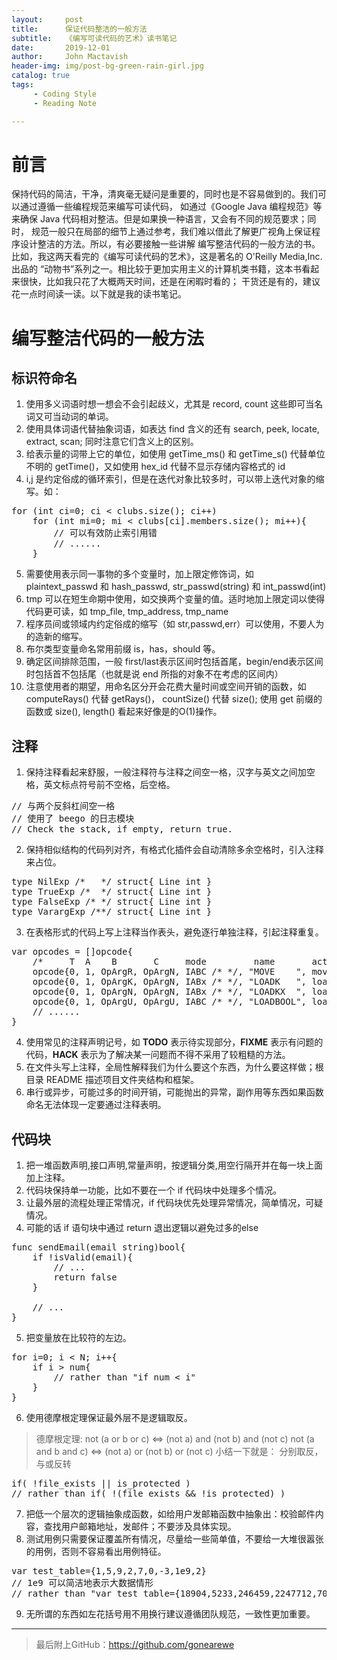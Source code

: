 ```yaml
---
layout:     post
title:      保证代码整洁的一般方法
subtitle:   《编写可读代码的艺术》读书笔记
date:       2019-12-01
author:     John Mactavish
header-img: img/post-bg-green-rain-girl.jpg
catalog: true
tags:
     - Coding Style
     - Reading Note

---
```

# 前言

保持代码的简洁，干净，清爽毫无疑问是重要的，同时也是不容易做到的。我们可以通过遵循一些编程规范来编写可读代码，
如通过《Google Java 编程规范》等来确保 Java 代码相对整洁。但是如果换一种语言，又会有不同的规范要求；同时，
规范一般只在局部的细节上通过参考，我们难以借此了解更广视角上保证程序设计整洁的方法。所以，有必要接触一些讲解
编写整洁代码的一般方法的书。比如，我这两天看完的《编写可读代码的艺术》，这是著名的 O'Reilly Media,Inc. 出品的
“动物书”系列之一。相比较于更加实用主义的计算机类书籍，这本书看起来很快，比如我只花了大概两天时间，还是在闲暇时看的；
干货还是有的，建议花一点时间读一读。以下就是我的读书笔记。

# 编写整洁代码的一般方法

## 标识符命名

1. 使用多义词语时想一想会不会引起歧义，尤其是 record, count 这些即可当名词又可当动词的单词。
2. 使用具体词语代替抽象词语，如表达 find 含义的还有 search, peek, locate, extract, scan; 同时注意它们含义上的区别。
3. 给表示量的词带上它的单位，如使用 getTime_ms() 和 getTime_s() 代替单位不明的 getTime()，又如使用 hex_id 代替不显示存储内容格式的 id
4. i,j 是约定俗成的循环索引，但是在迭代对象比较多时，可以带上迭代对象的缩写。如：

<pre>
for (int ci=0; ci < clubs.size(); ci++)
    for (int mi=0; mi < clubs[ci].members.size(); mi++){
        // 可以有效防止索引用错
        // ......
    }
</pre>

5. 需要使用表示同一事物的多个变量时，加上限定修饰词，如 plaintext_passwd 和 hash_passwd, str_passwd(string) 和 int_passwd(int)
6. tmp 可以在短生命期中使用，如交换两个变量的值。适时地加上限定词以使得代码更可读，如 tmp_file, tmp_address, tmp_name
7. 程序员间或领域内约定俗成的缩写（如 str,passwd,err）可以使用，不要人为的造新的缩写。
8. 布尔类型变量命名常用前缀 is，has，should 等。
9. 确定区间排除范围，一般 first/last表示区间时包括首尾，begin/end表示区间时包括首不包括尾（也就是说 end 所指的对象不在考虑的区间内）
10. 注意使用者的期望，用命名区分开会花费大量时间或空间开销的函数，如 computeRays() 代替 getRays()，
countSize() 代替 size(); 使用 get 前缀的函数或 size(), length() 看起来好像是的O(1)操作。

## 注释

1. 保持注释看起来舒服，一般注释符与注释之间空一格，汉字与英文之间加空格，英文标点符号前不空格，后空格。

<pre>
// 与两个反斜杠间空一格
// 使用了 beego 的日志模块
// Check the stack, if empty, return true.
</pre>

2. 保持相似结构的代码列对齐，有格式化插件会自动清除多余空格时，引入注释来占位。

<pre>
type NilExp /*   */ struct{ Line int }
type TrueExp /*  */ struct{ Line int }
type FalseExp /* */ struct{ Line int }
type VarargExp /**/ struct{ Line int }
</pre>

3. 在表格形式的代码上写上注释当作表头，避免逐行单独注释，引起注释重复。

<pre>
var opcodes = []opcode{
	/*     T  A    B       C     mode         name       action */
	opcode{0, 1, OpArgR, OpArgN, IABC /* */, "MOVE    ", move},     // R(A) := R(B)
	opcode{0, 1, OpArgK, OpArgN, IABx /* */, "LOADK   ", loadK},    // R(A) := Kst(Bx)
	opcode{0, 1, OpArgN, OpArgN, IABx /* */, "LOADKX  ", loadKx},   // R(A) := Kst(extra arg)
	opcode{0, 1, OpArgU, OpArgU, IABC /* */, "LOADBOOL", loadBool}, // R(A) := (bool)B; if (C) pc++
    // ......
}
</pre>

4. 使用常见的注释声明记号，如 **TODO** 表示待实现部分，**FIXME** 表示有问题的代码，**HACK** 表示为了解决某一问题而不得不采用了较粗糙的方法。
5. 在文件头写上注释，全局性解释我们为什么要这个东西，为什么要这样做；根目录 README 描述项目文件夹结构和框架。
6. 串行或异步，可能过多的时间开销，可能抛出的异常，副作用等东西如果函数命名无法体现一定要通过注释表明。

## 代码块

1. 把一堆函数声明,接口声明,常量声明，按逻辑分类,用空行隔开并在每一块上面加上注释。
2. 代码块保持单一功能，比如不要在一个 if 代码块中处理多个情况。
3. 让最外层的流程处理正常情况，if 代码块优先处理异常情况，简单情况，可疑情况。
4. 可能的话 if 语句块中通过 return 退出逻辑以避免过多的else

<pre>
func sendEmail(email string)bool{
    if !isValid(email){
        // ...
        return false
    }

    // ...
}
</pre>

5. 把变量放在比较符的左边。

<pre>
for i=0; i < N; i++{
    if i > num{
        // rather than "if num < i"
    } 
}
</pre>

6. 使用德摩根定理保证最外层不是逻辑取反。

> 德摩根定理:
> not (a or b or c) <=> (not a) and (not b) and (not c)
> not (a and b and c) <=> (not a) or (not b) or (not c)
> 小结一下就是： 分别取反，与或反转 

<pre>
if( !file_exists || is_protected )
// rather than if( !(file_exists && !is_protected) )
</pre>

7. 把低一个层次的逻辑抽象成函数，如给用户发邮箱函数中抽象出：校验邮件内容，查找用户邮箱地址，发邮件；不要涉及具体实现。
8. 测试用例只需要保证覆盖所有情况，尽量给一些简单值，不要给一大堆很嚣张的用例，否则不容易看出用例特征。

<pre>
var test_table={1,5,9,2,7,0,-3,1e9,2}
// 1e9 可以简洁地表示大数据情形
// rather than "var test_table={18904,5233,246459,2247712,7074,0,-39421}"
</pre>

9. 无所谓的东西如左花括号用不用换行建议遵循团队规范，一致性更加重要。

***  
> 最后附上GitHub：<https://github.com/gonearewe>